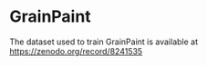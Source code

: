 # GrainPaint
The dataset used to train GrainPaint is available at https://zenodo.org/record/8241535
